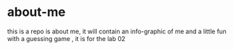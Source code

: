 # about-me
this is a repo is about me, it will contain an info-graphic of me and a little fun with a guessing game  , it is for the lab 02
